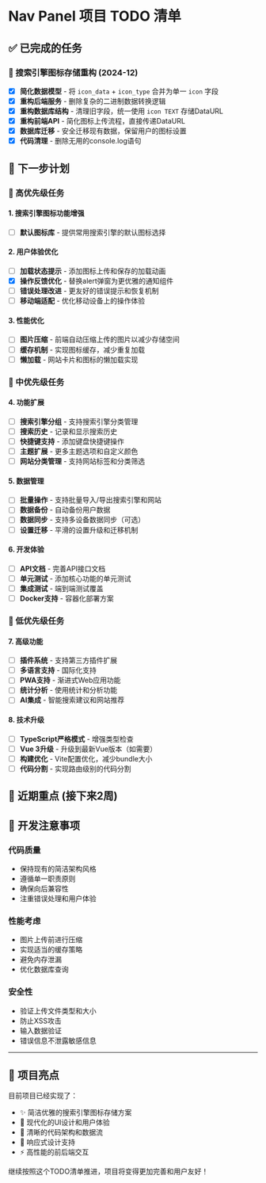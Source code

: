 # Nav Panel 项目 TODO 清单

## ✅ 已完成的任务

### 🔧 搜索引擎图标存储重构 (2024-12)

- [x] **简化数据模型** - 将 `icon_data` + `icon_type` 合并为单一 `icon` 字段
- [x] **重构后端服务** - 删除复杂的二进制数据转换逻辑
- [x] **重构数据库结构** - 清理旧字段，统一使用 `icon TEXT` 存储DataURL
- [x] **重构前端API** - 简化图标上传流程，直接传递DataURL
- [x] **数据库迁移** - 安全迁移现有数据，保留用户的图标设置
- [x] **代码清理** - 删除无用的console.log语句

## 🚀 下一步计划

### 🎯 高优先级任务

#### 1. 搜索引擎图标功能增强

- [ ] **默认图标库** - 提供常用搜索引擎的默认图标选择

#### 2. 用户体验优化

- [ ] **加载状态提示** - 添加图标上传和保存的加载动画
- [x] **操作反馈优化** - 替换alert弹窗为更优雅的通知组件
- [ ] **错误处理改进** - 更友好的错误提示和恢复机制
- [ ] **移动端适配** - 优化移动设备上的操作体验

#### 3. 性能优化

- [ ] **图片压缩** - 前端自动压缩上传的图片以减少存储空间
- [ ] **缓存机制** - 实现图标缓存，减少重复加载
- [ ] **懒加载** - 网站卡片和图标的懒加载实现

### 🎨 中优先级任务

#### 4. 功能扩展

- [ ] **搜索引擎分组** - 支持搜索引擎分类管理
- [ ] **搜索历史** - 记录和显示搜索历史
- [ ] **快捷键支持** - 添加键盘快捷键操作
- [ ] **主题扩展** - 更多主题选项和自定义颜色
- [ ] **网站分类管理** - 支持网站标签和分类筛选

#### 5. 数据管理

- [ ] **批量操作** - 支持批量导入/导出搜索引擎和网站
- [ ] **数据备份** - 自动备份用户数据
- [ ] **数据同步** - 支持多设备数据同步（可选）
- [ ] **设置迁移** - 平滑的设置升级和迁移机制

#### 6. 开发体验

- [ ] **API文档** - 完善API接口文档
- [ ] **单元测试** - 添加核心功能的单元测试
- [ ] **集成测试** - 端到端测试覆盖
- [ ] **Docker支持** - 容器化部署方案

### 🔮 低优先级任务

#### 7. 高级功能

- [ ] **插件系统** - 支持第三方插件扩展
- [ ] **多语言支持** - 国际化支持
- [ ] **PWA支持** - 渐进式Web应用功能
- [ ] **统计分析** - 使用统计和分析功能
- [ ] **AI集成** - 智能搜索建议和网站推荐

#### 8. 技术升级

- [ ] **TypeScript严格模式** - 增强类型检查
- [ ] **Vue 3升级** - 升级到最新Vue版本（如需要）
- [ ] **构建优化** - Vite配置优化，减少bundle大小
- [ ] **代码分割** - 实现路由级别的代码分割

## 🎯 近期重点 (接下来2周)

## 📝 开发注意事项

### 代码质量

- 保持现有的简洁架构风格
- 遵循单一职责原则
- 确保向后兼容性
- 注重错误处理和用户体验

### 性能考虑

- 图片上传前进行压缩
- 实现适当的缓存策略
- 避免内存泄漏
- 优化数据库查询

### 安全性

- 验证上传文件类型和大小
- 防止XSS攻击
- 输入数据验证
- 错误信息不泄露敏感信息

---

## 🎉 项目亮点

目前项目已经实现了：

- ✨ 简洁优雅的搜索引擎图标存储方案
- 🎨 现代化的UI设计和用户体验
- 🔧 清晰的代码架构和数据流
- 📱 响应式设计支持
- ⚡ 高性能的前后端交互

继续按照这个TODO清单推进，项目将变得更加完善和用户友好！
